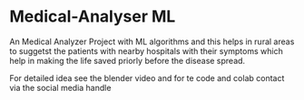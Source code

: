 # Medical-Analyser ML
An Medical Analyzer Project with ML algorithms and this helps in rural areas to suggetst the patients with nearby hospitals with their symptoms which help in making the life saved priorly before the disease spread.

For detailed idea see the blender video and for te code and colab contact via the social media handle

